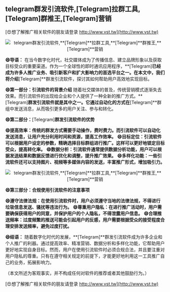 ## **telegram群发引流软件,**[Telegram]**拉群工具,**[Telegram]**群推王,**[Telegram]**营销**

[😍想了解推广相关软件的朋友请登录 http://www.vst.tw](http://www.vst.tw)

 <center><img src="https://vst.tw/MP4/tuiguang/png/0.png" alt="telegram群发引流软件,**[Telegram]**拉群工具,**[Telegram]**群推王,**[Telegram]**营销"></center>

**😄导语：**
在当今数字化时代，社交媒体成为了传播信息、建立品牌形象以及获取目标受众的重要渠道。作为一个全球性的即时通讯应用程序，**[Telegram]**已经成为许多人推广业务、吸引新客户和扩大影响力的首选平台之一。在本文中，我们将介绍**[Telegram]**群发引流软件，探讨其如何帮助用户高效地实现目标。

**😄第一部分：引流软件的背景介绍**
随着社交媒体的普及，传统营销模式逐渐失去效果。而引流软件的出现给企业和个人提供了一种全新的推广方式。**[Telegram]**群发引流软件就是其中之一。它通过自动化的方式在**[Telegram]**群组中发送消息，从而吸引更多的用户关注、参与和转化。

**😄第二部分：**[Telegram]**群发引流软件的优势**

**😄提高效率：传统的群发方式需要手动操作，费时费力。而引流软件可以自动化发送消息，让用户充分利用时间和资源，提高工作效率。**
**😄目标定位：引流软件可以根据用户设定的参数，精确选择目标群组进行推广。这样可以更好地锁定目标受众，提高转化率。**
**😄数据分析：引流软件通常提供数据分析功能，用户可以根据发送结果和数据反馈进行优化和调整，提升推广效果。**
**😄多样化功能：一些引流软件还可以支持图片、视频等多媒体内容的发送，丰富推广形式，增加吸引力。**

 <center><img src="https://vst.tw/MP4/tuiguang/png/3.png" alt="telegram群发引流软件,**[Telegram]**拉群工具,**[Telegram]**群推王,**[Telegram]**营销"></center>

**😄第三部分：合规使用引流软件的注意事项**

**😄遵守法律法规：在使用引流软件时，用户必须遵守当地的法律法规，不得进行垃圾信息发送、骚扰等违法行为。**
**😄尊重用户隐私：在进行推广活动时，用户需要确保获得用户的同意，并保护用户的个人隐私，不得泄露用户信息。**
**😄合理推送频率：过度频繁的推送可能会引起用户的反感，用户需要根据受众的接受程度合理安排发送频率，避免过度打扰。**

**😄结语：**
随着数字化时代的发展，**[Telegram]**群发引流软件成为许多企业和个人推广的利器。通过提高效率、精准营销、数据分析和多样化功能，它帮助用户更好地实现自身目标。然而，用户在使用引流软件时必须合规合法，并且要注重对用户隐私的尊重。只有在遵守相关规定的前提下，才能更好地利用这一工具推广自己的业务，拓展影响力。

（本文所述为客观事实，并不构成任何对软件的推荐或者其他鼓励行为。）

[😍想了解推广相关软件的朋友请登录 http://www.vst.tw](http://www.vst.tw)



